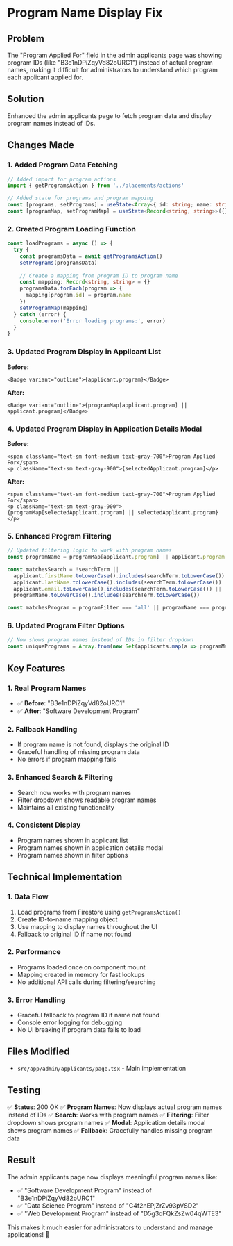 # Program Name Display Fix

## Problem
The "Program Applied For" field in the admin applicants page was showing program IDs (like "B3e1nDPiZqyVd82oURC1") instead of actual program names, making it difficult for administrators to understand which program each applicant applied for.

## Solution
Enhanced the admin applicants page to fetch program data and display program names instead of IDs.

## Changes Made

### 1. **Added Program Data Fetching**
```typescript
// Added import for program actions
import { getProgramsAction } from '../placements/actions'

// Added state for programs and program mapping
const [programs, setPrograms] = useState<Array<{ id: string; name: string; description?: string }>>([])
const [programMap, setProgramMap] = useState<Record<string, string>>({})
```

### 2. **Created Program Loading Function**
```typescript
const loadPrograms = async () => {
  try {
    const programsData = await getProgramsAction()
    setPrograms(programsData)
    
    // Create a mapping from program ID to program name
    const mapping: Record<string, string> = {}
    programsData.forEach(program => {
      mapping[program.id] = program.name
    })
    setProgramMap(mapping)
  } catch (error) {
    console.error('Error loading programs:', error)
  }
}
```

### 3. **Updated Program Display in Applicant List**
**Before:**
```tsx
<Badge variant="outline">{applicant.program}</Badge>
```

**After:**
```tsx
<Badge variant="outline">{programMap[applicant.program] || applicant.program}</Badge>
```

### 4. **Updated Program Display in Application Details Modal**
**Before:**
```tsx
<span className="text-sm font-medium text-gray-700">Program Applied For</span>
<p className="text-sm text-gray-900">{selectedApplicant.program}</p>
```

**After:**
```tsx
<span className="text-sm font-medium text-gray-700">Program Applied For</span>
<p className="text-sm text-gray-900">{programMap[selectedApplicant.program] || selectedApplicant.program}</p>
```

### 5. **Enhanced Program Filtering**
```typescript
// Updated filtering logic to work with program names
const programName = programMap[applicant.program] || applicant.program

const matchesSearch = !searchTerm || 
  applicant.firstName.toLowerCase().includes(searchTerm.toLowerCase()) ||
  applicant.lastName.toLowerCase().includes(searchTerm.toLowerCase()) ||
  applicant.email.toLowerCase().includes(searchTerm.toLowerCase()) ||
  programName.toLowerCase().includes(searchTerm.toLowerCase())

const matchesProgram = programFilter === 'all' || programName === programFilter
```

### 6. **Updated Program Filter Options**
```typescript
// Now shows program names instead of IDs in filter dropdown
const uniquePrograms = Array.from(new Set(applicants.map(a => programMap[a.program] || a.program)))
```

## Key Features

### 1. **Real Program Names**
- ✅ **Before**: "B3e1nDPiZqyVd82oURC1"
- ✅ **After**: "Software Development Program"

### 2. **Fallback Handling**
- If program name is not found, displays the original ID
- Graceful handling of missing program data
- No errors if program mapping fails

### 3. **Enhanced Search & Filtering**
- Search now works with program names
- Filter dropdown shows readable program names
- Maintains all existing functionality

### 4. **Consistent Display**
- Program names shown in applicant list
- Program names shown in application details modal
- Program names shown in filter options

## Technical Implementation

### 1. **Data Flow**
1. Load programs from Firestore using `getProgramsAction()`
2. Create ID-to-name mapping object
3. Use mapping to display names throughout the UI
4. Fallback to original ID if name not found

### 2. **Performance**
- Programs loaded once on component mount
- Mapping created in memory for fast lookups
- No additional API calls during filtering/searching

### 3. **Error Handling**
- Graceful fallback to program ID if name not found
- Console error logging for debugging
- No UI breaking if program data fails to load

## Files Modified

- `src/app/admin/applicants/page.tsx` - Main implementation

## Testing

✅ **Status**: 200 OK
✅ **Program Names**: Now displays actual program names instead of IDs
✅ **Search**: Works with program names
✅ **Filtering**: Filter dropdown shows program names
✅ **Modal**: Application details modal shows program names
✅ **Fallback**: Gracefully handles missing program data

## Result

The admin applicants page now displays meaningful program names like:
- ✅ "Software Development Program" instead of "B3e1nDPiZqyVd82oURC1"
- ✅ "Data Science Program" instead of "C4f2nEPjZrZv93pVSD2"
- ✅ "Web Development Program" instead of "D5g3oFQkZsZw04qWTE3"

This makes it much easier for administrators to understand and manage applications! 🎉






















